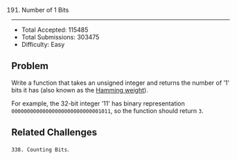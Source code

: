 191. Number of 1 Bits
---

- Total Accepted: 115485
- Total Submissions: 303475
- Difficulty: Easy


Problem
---
Write a function that takes an unsigned integer and returns the number of ’1' bits it has (also known as the [Hamming weight][R1]).

For example, the 32-bit integer ’11' has binary representation `00000000000000000000000000001011`, so the function should return `3`.


Related Challenges
---
`338. Counting Bits`.


[R1]: http://en.wikipedia.org/wiki/Hamming_weight